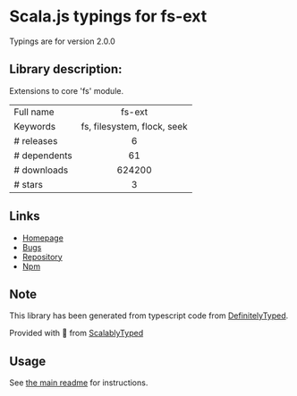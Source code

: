 
# Scala.js typings for fs-ext

Typings are for version 2.0.0

## Library description:
Extensions to core 'fs' module.

|                    |                 |
| ------------------ | :-------------: |
| Full name          | fs-ext |
| Keywords           | fs, filesystem, flock, seek |
| # releases         | 6 |
| # dependents       | 61 |
| # downloads        | 624200 |
| # stars            | 3 |

## Links
- [Homepage](https://github.com/baudehlo/node-fs-ext/)
- [Bugs](https://github.com/baudehlo/node-fs-ext/issues)
- [Repository](https://github.com/baudehlo/node-fs-ext)
- [Npm](https://www.npmjs.com/package/fs-ext)
    


## Note
This library has been generated from typescript code from [DefinitelyTyped](https://definitelytyped.org).

Provided with :purple_heart: from [ScalablyTyped](https://github.com/oyvindberg/ScalablyTyped)

## Usage
See [the main readme](../../readme.md) for instructions.


